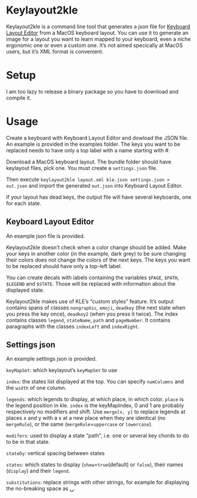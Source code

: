 # Keylayout2kle
Keylayout2kle is a command line tool that generates a json file for [Keyboard Layout Editor](http://www.keyboard-layout-editor.com) from a MacOS keyboard layout. You can use it to generate an image for a layout you want to learn mapped to your keyboard, even a niche ergonomic one or even a custom one.
It’s not aimed specically at MacOS users, but it’s XML format is convenient.

# Setup
I am too lazy to release a binary package so you have to download and compile it.

# Usage
Create a keyboard with Keyboard Layout Editor and dowload the JSON file. An example is provided in the examples folder. The keys you want to be replaced needs to have only a top label with a name starting with #.

Download a MacOS keyboard layout. The bundle folder should have keylayout files, pick one.
You must create a `settings.json` file.

Then execute `keylayout2kle layout.xml kle.json settings.json > out.json` and import the generated `out.json` into Keyboard Layout Editor.

If your layout has dead keys, the output file will have several keyboards, one for each state.

## Keyboard Layout Editor
An example json file is provided.

Keylayout2kle doesn’t check when a color change should be added. Make your keys in another color (in the example, dark grey) to be sure changing their colors does not change the colors of the next keys. The keys you want to be replaced should have only a top-left label.

You can create decals with labels containing the variables `$PAGE`, `$PATH`, `$LEGEND` and `$STATE`. Those will be replaced with information about the displayed state.

Keylayout2kle makes use of KLE’s “custom styles” feature. It’s output contains spans of classes `nongraphic`, `emoji`, `deadkey` (the next state when you press the key once), `deadkey2` (when you press it twice). The index contains classes `legend`, `stateName`, `path` and `pageNumber`. It contains paragraphs with the classes `indexLeft` and `indexRight`.

## Settings json
An example settings json is provided.

`keyMapSet`: which keylayout’s `keyMapSet` to use

`index`: the states list displayed at the top. You can specify `numColumns` and the `width` of one column.

`legends`: which legends to display, at which place, in which color. `place` is the legend position in kle. `index` is the keyMapIndex, 0 and 1 are probably respectively no modifiers and shift. Use `merge[x, y]` to replace legends at places x and y with a x at a new place when they are identical (no `mergeRule`), or the same  (`mergeRule`=`uppercase` or `lowercase`).

`modifers`: used to display a state “path”, i.e. one or several key chords to do to be in that state.

`stateDy`: vertical spacing between states

`states`: which states to display (`show`=`true`(default) or `false`), their names (`display`) and their `legend`.

`substitutions`: replace strings with other strings, for example for displaying the no-breaking space as ⍽.

